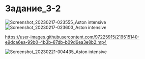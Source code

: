 # Задание_3-2
![Screenshot_20230217-023555_Aston intensive](https://user-images.githubusercontent.com/97225915/219515086-a78a473f-29f4-435f-88ca-d19dfe19c00d.jpg)
![Screenshot_20230217-023603_Aston intensive](https://user-images.githubusercontent.com/97225915/219515096-772736d7-4170-4cad-a21f-d940ca65f303.jpg)


https://user-images.githubusercontent.com/97225915/219515140-e9dca6ea-99b0-4b3b-87db-b09d6ea3e8b2.mp4

![Screenshot_20230221-004435_Aston intensive](https://user-images.githubusercontent.com/97225915/220204026-9a0cd56b-bdbb-462f-852c-c285ddccdf2a.jpg)
